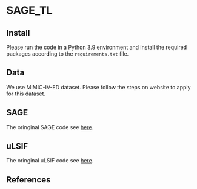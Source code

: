 # SAGE_TL

## Install
Please run the code in a Python 3.9 environment and install the required packages according to the `requirements.txt` file.

## Data
We use MIMIC-IV-ED dataset. Please follow the steps on website to apply for this dataset.

## SAGE
The oringinal SAGE code see [here](https://github.com/iancovert/sage).

## uLSIF
The oringinal uLSIF code see [here](https://github.com/iancovert/sage).

## References

